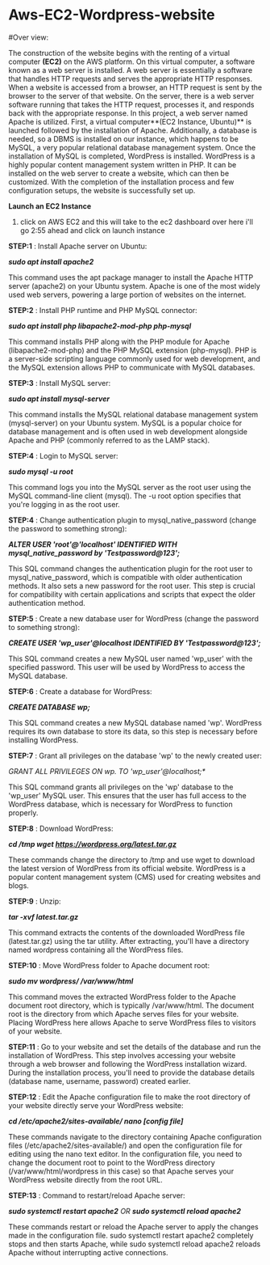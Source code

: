 # Aws-EC2-Wordpress-website
#Over view:

The construction of the website begins with the renting of a virtual computer **(EC2)** on the AWS platform. On this virtual computer, a software known as a web server is installed. A web server is essentially a software that handles HTTP requests and serves the appropriate HTTP responses. When a website is accessed from a browser, an HTTP request is sent by the browser to the server of that website. On the server, there is a web server software running that takes the HTTP request, processes it, and responds back with the appropriate response. In this project, a web server named Apache is utilized. First, a virtual computer**(EC2 Instance, Ubuntu)** is launched followed by the installation of Apache. Additionally, a database is needed, so a DBMS is installed on our instance, which happens to be MySQL, a very popular relational database management system. Once the installation of MySQL is completed, WordPress is installed. WordPress is a highly popular content management system written in PHP. It can be installed on the web server to create a website, which can then be customized. With the completion of the installation process and few configuration setups, the website is successfully set up.

**Launch an EC2 Instance**

1. click on AWS EC2 and this will take 
to the ec2 dashboard over here i'll go
2:55
ahead and click on launch instance

**STEP:1** : Install Apache server on Ubuntu:

_**sudo apt install apache2**_

This command uses the apt package manager to install the Apache HTTP server (apache2) on your Ubuntu system. Apache is one of the most widely used web servers, powering a large portion of websites on the internet.

**STEP:2** : Install PHP runtime and PHP MySQL connector:

_**sudo apt install php libapache2-mod-php php-mysql**_

This command installs PHP along with the PHP module for Apache (libapache2-mod-php) and the PHP MySQL extension (php-mysql). PHP is a server-side scripting language commonly used for web development, and the MySQL extension allows PHP to communicate with MySQL databases.

**STEP:3** : Install MySQL server:

_**sudo apt install mysql-server**_

This command installs the MySQL relational database management system (mysql-server) on your Ubuntu system. MySQL is a popular choice for database management and is often used in web development alongside Apache and PHP (commonly referred to as the LAMP stack).

**STEP:4** : Login to MySQL server:

_**sudo mysql -u root**_

This command logs you into the MySQL server as the root user using the MySQL command-line client (mysql). The -u root option specifies that you're logging in as the root user.

**STEP:4** : Change authentication plugin to mysql_native_password (change the password to something strong):

_**ALTER USER 'root'@'localhost' IDENTIFIED WITH mysql_native_password by 'Testpassword@123';**_

This SQL command changes the authentication plugin for the root user to mysql_native_password, which is compatible with older authentication methods. It also sets a new password for the root user. This step is crucial for compatibility with certain applications and scripts that expect the older authentication method.

**STEP:5** : Create a new database user for WordPress (change the password to something strong):

_**CREATE USER 'wp_user'@localhost IDENTIFIED BY 'Testpassword@123';**_

This SQL command creates a new MySQL user named 'wp_user' with the specified password. This user will be used by WordPress to access the MySQL database.

**STEP:6** : Create a database for WordPress:

_**CREATE DATABASE wp;**_

This SQL command creates a new MySQL database named 'wp'. WordPress requires its own database to store its data, so this step is necessary before installing WordPress.

**STEP:7** : Grant all privileges on the database 'wp' to the newly created user:

_**GRANT ALL PRIVILEGES ON wp.* TO 'wp_user'@localhost;**_

This SQL command grants all privileges on the 'wp' database to the 'wp_user' MySQL user. This ensures that the user has full access to the WordPress database, which is necessary for WordPress to function properly.

**STEP:8** : Download WordPress:

_**cd /tmp
wget https://wordpress.org/latest.tar.gz**_

These commands change the directory to /tmp and use wget to download the latest version of WordPress from its official website. WordPress is a popular content management system (CMS) used for creating websites and blogs.

**STEP:9** : Unzip:

_**tar -xvf latest.tar.gz**_

This command extracts the contents of the downloaded WordPress file (latest.tar.gz) using the tar utility. After extracting, you'll have a directory named wordpress containing all the WordPress files.

**STEP:10** : Move WordPress folder to Apache document root:

_**sudo mv wordpress/ /var/www/html**_

This command moves the extracted WordPress folder to the Apache document root directory, which is typically /var/www/html. The document root is the directory from which Apache serves files for your website. Placing WordPress here allows Apache to serve WordPress files to visitors of your website.

**STEP:11** : Go to your website and set the details of the database and run the installation of WordPress. This step involves accessing your website through a web browser and following the WordPress installation wizard. During the installation process, you'll need to provide the database details (database name, username, password) created earlier.

**STEP:12** : Edit the Apache configuration file to make the root directory of your website directly serve your WordPress website:

_**cd /etc/apache2/sites-available/
nano [config file]**_

These commands navigate to the directory containing Apache configuration files (/etc/apache2/sites-available/) and open the configuration file for editing using the nano text editor. In the configuration file, you need to change the document root to point to the WordPress directory (/var/www/html/wordpress in this case) so that Apache serves your WordPress website directly from the root URL.

**STEP:13** : Command to restart/reload Apache server:

_**sudo systemctl restart apache2**
OR
**sudo systemctl reload apache2**_

These commands restart or reload the Apache server to apply the changes made in the configuration file. sudo systemctl restart apache2 completely stops and then starts Apache, while sudo systemctl reload apache2 reloads Apache without interrupting active connections.
